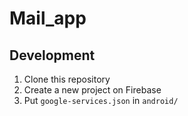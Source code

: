 # Mail_app

## Development

1. Clone this repository
2. Create a new project on Firebase
3. Put `google-services.json` in `android/`
